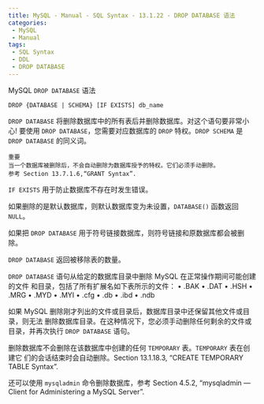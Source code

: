 ```yaml
---
title: MySQL - Manual - SQL Syntax - 13.1.22 - DROP DATABASE 语法
categories: 
 - MySQL
 - Manual
tags: 
 - SQL Syntax
 - DDL
 - DROP DATABASE
---
```


MySQL `DROP DATABASE` 语法

<!--more-->

```
DROP {DATABASE | SCHEMA} [IF EXISTS] db_name
```

`DROP DATABASE` 将删除数据库中的所有表后并删除数据库。对这个语句要非常小心!
要使用 `DROP DATABASE`，您需要对应数据库的 `DROP` 特权。`DROP SCHEMA` 是 `DROP
DATABASE` 的同义词。

    重要
    当一个数据库被删除后，不会自动删除为数据库授予的特权。它们必须手动删除。
    参考 Section 13.7.1.6,“GRANT Syntax”.

`IF EXISTS` 用于防止数据库不存在时发生错误。

如果删除的是默认数据库，则默认数据库变为未设置，`DATABASE()` 函数返回 `NULL`。

如果把 `DROP DATABASE` 用于符号链接数据库，则符号链接和原数据库都会被删除。

`DROP DATABASE` 返回被移除表的数量。

`DROP DATABASE` 语句从给定的数据库目录中删除 MySQL 在正常操作期间可能创建的文件
和目录，包括了所有扩展名如下表所示的文件：
• .BAK
• .DAT
• .HSH
• .MRG
• .MYD
• .MYI
• .cfg
• .db
• .ibd
• .ndb

如果 MySQL 删除刚才列出的文件或目录后，数据库目录中还保留其他文件或目录，则无法
删除数据库目录。在这种情况下，您必须手动删除任何剩余的文件或目录，并再次执行
`DROP DATABASE` 语句。

删除数据库不会删除在该数据库中创建的任何 `TEMPORARY` 表。`TEMPORARY` 表在创建它
们的会话结束时会自动删除。Section 13.1.18.3, “CREATE TEMPORARY TABLE Syntax”.

还可以使用 `mysqladmin` 命令删除数据库，参考 Section 4.5.2, “mysqladmin —
Client for Administering a MySQL Server”.

